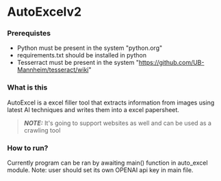 # AutoExcelv2


### Prerequistes
- Python must be present in the system "python.org"
- requirements.txt should be installed in python 
- Tesserract must be present in the system "https://github.com/UB-Mannheim/tesseract/wiki"

### What is this
AutoExcel is a excel filler tool that
extracts information from images using latest AI techniques and
writes them into a excel papersheet.
> **_NOTE:_**  It's going to support websites as well and can be used as a crawling tool

### How to run? 
Currently program can be ran by awaiting main() function in auto_excel module. 
Note: user should set its own OPENAI api key in main file. 
